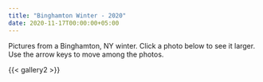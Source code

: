 ```yaml
---
title: "Binghamton Winter - 2020"
date: 2020-11-17T00:00:00+05:00
---
```


Pictures from a Binghamton, NY winter. Click a photo below to see it larger. Use the arrow keys to move among the photos.

{{< gallery2 >}}
